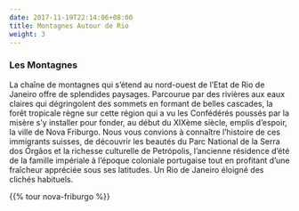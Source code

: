 ```yaml
---
date: 2017-11-19T22:14:06+08:00
title: Montagnes Autour de Rio
weight: 3
---
```


### Les Montagnes
La chaîne de montagnes qui s’étend au nord-ouest de l’Etat de Rio de Janeiro offre de splendides paysages. Parcourue par des rivières aux eaux claires qui dégringolent des sommets en formant de belles cascades, la forêt tropicale règne sur cette région qui a vu les Confédérés poussés par la misère s’y installer pour fonder, au début du XIXème siècle, emplis d’espoir, la ville de Nova Friburgo.
Nous vous convions à connaître l’histoire de ces immigrants suisses, de découvrir les beautés du Parc National de la Serra dos Órgãos et la richesse culturelle de Petrópolis, l’ancienne résidence d’été de la famille impériale à l’époque coloniale portugaise tout en profitant d’une fraîcheur appréciée sous ses latitudes. Un Rio de Janeiro éloigné des clichés habituels.

{{% tour nova-friburgo %}}
